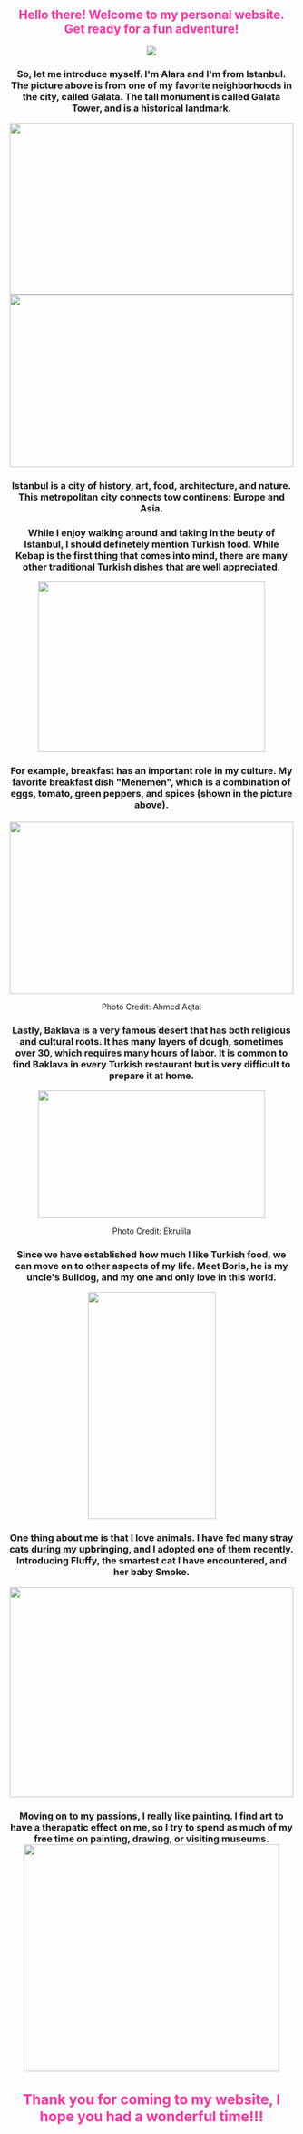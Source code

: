 <div>  
<h2 style="color:#FF339F"><center>Hello there! Welcome to my personal website. Get ready for a fun adventure!</center></h2>
<div>
<center><img src="Images/PHOTO-2021-04-21-15-11-49.jpg"></center>

<h3><center>So, let me introduce myself. I'm Alara and I'm from Istanbul. The picture above is from one of my favorite neighborhoods in the city, called Galata. The tall monument is called Galata Tower, and is a historical landmark.</center></h3>

<div>
<center><img src="Images/bogaz.jpg" width="500" height="303"></center>
<center><img src="Images/kopru.jpg" width="500" height="303"></center>

<div>
<h3><center>Istanbul is a city of history, art, food, architecture, and nature. This metropolitan city connects tow continens: Europe and Asia.</center></h3>
<div>
  
<h3><center>While I enjoy walking around and taking in the beuty of Istanbul, I should definetely mention Turkish food. While Kebap is the first thing that comes into mind, there are many other traditional Turkish dishes that are well appreciated.</center></h3>
<div>
  
<center><img src="Images/menemen.jpg" width="400" height="300"></center>
<h3><center>For example, breakfast has an important role in my culture. My favorite breakfast dish "Menemen", which is a combination of eggs, tomato, green peppers, and spices (shown in the picture above).</center></h3>
<div>
<h4 style="color:#FF339F><center>~~~~~</center></h4> 

<h3><center>Next, Turkish coffee plays a significant role in social interactions. There is a common saying that emphasizes how important it is to make a good Turkish coffee: "A cup of coffee is remembered for 40 years", so everyone is taught how to prepare one from early age.</center></h3>
<center><img src="Images/trkahve.jpg" width="500" height="303"></center>
<p><center>Photo Credit: Ahmed Aqtai<p>

<div>
<h3><center>Lastly, Baklava is a very famous desert that has both religious and cultural roots. It has many layers of dough, sometimes over 30, which requires many hours of labor. It is common to find Baklava in every Turkish restaurant but is very difficult to prepare it at home.</center></h3>
<center><img src="Images/baklava.jpg" width="400" height="225"></center>
<p><center>Photo Credit: Ekrulila<p>

<h3><center>Since we have established how much I like Turkish food, we can move on to other aspects of my life. Meet Boris, he is my uncle's Bulldog, and my one and only love in this world.</center></h3>
<center><img src="Images/boris.jpg" width="225" height="400"></center>
<h3><center>One thing about me is that I love animals. I have fed many stray cats during my upbringing, and I adopted one of them recently. Introducing Fluffy, the smartest cat I have encountered, and her baby Smoke.</center></h3>
<center><img src="Images/IMG_5725.jpg" width="500" height="370"></center>
 
<div>
<h3><center>Moving on to my passions, I really like painting. I find art to have a therapatic effect on me, so I try to spend as much of my free time on painting, drawing, or visiting museums. 
<center><img src="Images/IMG_6499.jpg" width="450" height="400"></center>
<div>
<h2 style="color:#FF339F"><center>Thank you for coming to my website, I hope you had a wonderful time!!!</center></h2>
